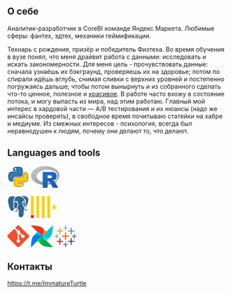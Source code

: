 ## О себе
Аналитик-разработчик в CoreBI команде Яндекс Маркета. Любимые сферы: фантех, эдтех, механики геймификации. 

Технарь с рождения, призёр и победитель Физтеха. Во время обучения в вузе понял, что меня драйвит работа с данными: исследовать и искать закономерности. Для меня цель - прочувствовать данные: сначала узнаёшь их бэкграунд, проверяешь их на здоровье; потом по спирали идёшь вглубь, снимая сливки с верхних уровней и постепенно погружаясь дальше; чтобы потом вынырнуть и из собранного сделать что-то ценное, полезное и [красивое](https://public.tableau.com/app/profile/ilya.nartov/vizzes). В работе часто вхожу в состояние потока, и могу выпасть из мира, над этим работаю.
Главный мой интерес в хардовой части — A/B тестирования и их нюансы (надо же инсайсы проверять), в свободное время почитываю статейки на хабре и медиуме. Из смежных интересов - психология, всегда был неравнодушен к людям, почему они делают то, что делают.

## Languages and tools
<p align="left">
  <img width="50px" src="Python.png" alt="qr"/>
  <img width="65px" src="R.png" alt="qr"/
</p>
<p align="left">
  <img width="50px" src="postgresql.svg" alt="qr"/> 
  <img width="56px" src="Clickhouse.svg" alt="qr"/>
</p>
<p align="left">
  <img width="50px" src="Git.png" alt="qr"/>
  <img width="50px" src="Airflow.png" alt="qr"/> 
  <img width="50px" src="tableau-icon.svg" alt="qr"/>
</p>

## Контакты
https://t.me/ImmatureTurtle
